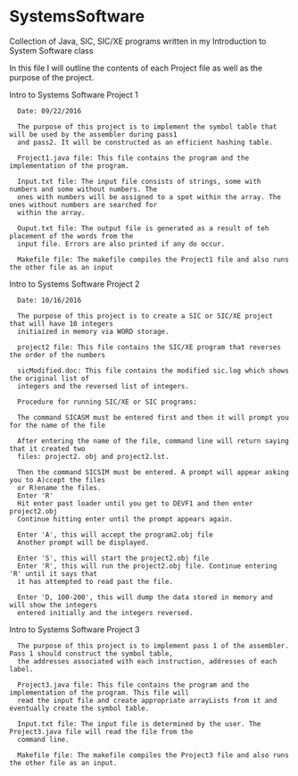# SystemsSoftware
Collection of Java, SIC, SIC/XE programs written in my Introduction to System Software class

In this file I will outline the contents of each Project file as well as the purpose of the project.

Intro to Systems Software Project 1

      Date: 09/22/2016
      
      The purpose of this project is to implement the symbol table that will be used by the assembler during pass1 
      and pass2. It will be constructed as an efficient hashing table.
      
      Project1.java file: This file contains the program and the implementation of the program.
      
      Input.txt file: The input file consists of strings, some with numbers and some without numbers. The 
      ones with numbers will be assigned to a spot within the array. The ones without numbers are searched for 
      within the array.
      
      Ouput.txt file: The output file is generated as a result of teh placement of the words from the 
      input file. Errors are also printed if any do occur.
      
      Makefile file: The makefile compiles the Project1 file and also runs the other file as an input
      
      
Intro to Systems Software Project 2

      Date: 10/16/2016

      The purpose of this project is to create a SIC or SIC/XE project that will have 10 integers
      initiaized in memory via WORD storage.

      project2 file: This file contains the SIC/XE program that reverses the order of the numbers

      sicModified.doc: This file contains the modified sic.log which shows the original list of
      integers and the reversed list of integers.

      Procedure for running SIC/XE or SIC programs:

      The command SICASM must be entered first and then it will prompt you for the name of the file

      After entering the name of the file, command line will return saying that it created two
      files: project2. obj and project2.lst.

      Then the command SICSIM must be entered. A prompt will appear asking you to A)ccept the files
      or R)ename the files.
      Enter 'R'
      Hit enter past loader until you get to DEVF1 and then enter project2.obj
      Continue hitting enter until the prompt appears again. 

      Enter 'A', this will accept the program2.obj file
      Another prompt will be displayed.

      Enter 'S', this will start the project2.obj file
      Enter 'R', this will run the project2.obj file. Continue entering 'R' until it says that
      it has attempted to read past the file.

      Enter 'D, 100-200', this will dump the data stored in memory and will show the integers
      entered initially and the integers reversed. 

Intro to Systems Software Project 3
      
      The purpose of this project is to implement pass 1 of the assembler. Pass 1 should construct the symbol table,
      the addresses associated with each instruction, addresses of each label.

      Project3.java file: This file contains the program and the implementation of the program. This file will
      read the input file and create appropriate arrayLists from it and eventually create the symbol table. 

      Input.txt file: The input file is determined by the user. The Project3.java file will read the file from the
      command line. 

      Makefile file: The makefile compiles the Project3 file and also runs the other file as an input.
